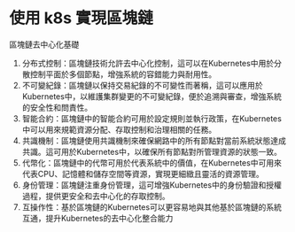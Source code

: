 # 使用 k8s 實現區塊鏈

區塊鏈去中心化基礎
1. 分布式控制：區塊鏈技術允許去中心化控制，這可以在Kubernetes中用於分散控制平面於多個節點，增強系統的容錯能力與耐用性。
2. 不可變紀錄：區塊鏈以保持交易紀錄的不可變性而著稱，這可以應用於Kubernetes中，以維護集群變更的不可變紀錄，便於追溯與審查，增強系統的安全性和問責性。
3. 智能合約：區塊鏈中的智能合約可用於設定規則並執行政策，在Kubernetes中可以用來規範資源分配、存取控制和治理相關的任務。
4. 共識機制：區塊鏈使用共識機制來確保網路中的所有節點對當前系統狀態達成共識。這可用於Kubernetes中，以確保所有節點對所管理資源的狀態一致。
5. 代幣化：區塊鏈中的代幣可用於代表系統中的價值，在Kubernetes中可用來代表CPU、記憶體和儲存空間等資源，實現更細緻且靈活的資源管理。
6. 身份管理：區塊鏈注重身份管理，這可增強Kubernetes中的身份驗證和授權過程，提供更安全和去中心化的存取控制。
7. 互操作性：基於區塊鏈的Kubernetes可以更容易地與其他基於區塊鏈的系統互通，提升Kubernetes的去中心化整合能力
